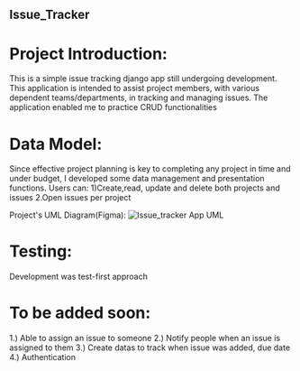 ## Issue_Tracker
# Project Introduction:
This is a simple issue tracking django app still undergoing development. This application is intended to assist project members, with various dependent 
teams/departments, in tracking and managing issues. The application enabled me to practice CRUD functionalities

# Data Model:
Since effective project planning is key to completing any project in time and under budget, I developed some data management
and presentation functions.
  Users can:
           1)Create,read, update and delete both  projects and issues
           2.Open issues per project
           
Project's UML Diagram(Figma):
![Issue_tracker App UML](https://user-images.githubusercontent.com/84946242/147383555-2295cc3e-2597-4ce6-8be7-73dbb5d7426e.jpg)

# Testing:
Development was test-first approach

# To be added soon:
1.) Able to assign an issue to someone
2.) Notify people when an issue is assigned to them
3.) Create datas to track when issue was added, due date 
4.) Authentication

